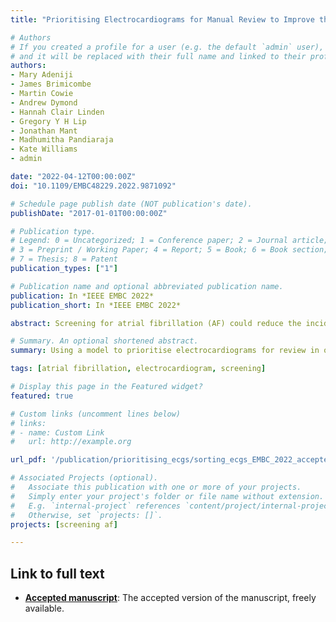 ```yaml
---
title: "Prioritising Electrocardiograms for Manual Review to Improve the Efficiency of Atrial Fibrillation Screening"

# Authors
# If you created a profile for a user (e.g. the default `admin` user), write the username (folder name) here 
# and it will be replaced with their full name and linked to their profile.
authors:
- Mary Adeniji
- James Brimicombe
- Martin Cowie
- Andrew Dymond
- Hannah Clair Linden
- Gregory Y H Lip
- Jonathan Mant
- Madhumitha Pandiaraja
- Kate Williams
- admin

date: "2022-04-12T00:00:00Z"
doi: "10.1109/EMBC48229.2022.9871092"

# Schedule page publish date (NOT publication's date).
publishDate: "2017-01-01T00:00:00Z"

# Publication type.
# Legend: 0 = Uncategorized; 1 = Conference paper; 2 = Journal article;
# 3 = Preprint / Working Paper; 4 = Report; 5 = Book; 6 = Book section;
# 7 = Thesis; 8 = Patent
publication_types: ["1"]

# Publication name and optional abbreviated publication name.
publication: In *IEEE EMBC 2022*
publication_short: In *IEEE EMBC 2022*

abstract: Screening for atrial fibrillation (AF) could reduce the incidence of stroke by identifying undiagnosed AF and prompting anticoagulation. However, screening may involve recording many electrocardiograms (ECGs) from each participant, several of which require manual review which is costly and time-consuming. The aim of this study was to investigate whether the number of ECG reviews could be reduced by using a model to prioritise ECGs for review, whilst still accurately diagnosing AF. A multiple logistic regression model was created to estimate the likelihood of an ECG exhibiting AF based on the mean RR-interval and variability in RR-intervals. It was trained on 1,428 manually labelled ECGs from 144 AF screening programme participants, and evaluated using 11,443 ECGs from 1,521 participants. When using the model to order ECGs for review, the number of reviews for AF participants was reduced by 74% since no further reviews are required after an AF ECG is identified; however, it did not impact the number of reviews in non-AF participants (the vast majority of participants), so the overall number of reviews was reduced by 3% with no missed AF diagnoses. When using the model to also exclude ECGs from review, the overall number of reviews was reduced by 28% with no missed AF diagnoses, and by 53% with only 4% of AF diagnoses missed. In conclusion, the workload can be reduced by using a model to prioritise ECGs for review. Ordering ECGs alone only provides only a moderate reduction in workload. The additional use of a threshold to exclude ECGs from review provides a much greater reduction in workload at the expense of some missed AF diagnoses.

# Summary. An optional shortened abstract.
summary: Using a model to prioritise electrocardiograms for review in order to reduce the manual workload of AF screening.

tags: [atrial fibrillation, electrocardiogram, screening]

# Display this page in the Featured widget?
featured: true

# Custom links (uncomment lines below)
# links:
# - name: Custom Link
#   url: http://example.org

url_pdf: '/publication/prioritising_ecgs/sorting_ecgs_EMBC_2022_accepted.pdf'

# Associated Projects (optional).
#   Associate this publication with one or more of your projects.
#   Simply enter your project's folder or file name without extension.
#   E.g. `internal-project` references `content/project/internal-project/index.md`.
#   Otherwise, set `projects: []`.
projects: [screening af]

---
```


## Link to full text

- **[Accepted manuscript](/publication/prioritising_ecgs/sorting_ecgs_EMBC_2022_accepted.pdf)**: The accepted version of the manuscript, freely available.